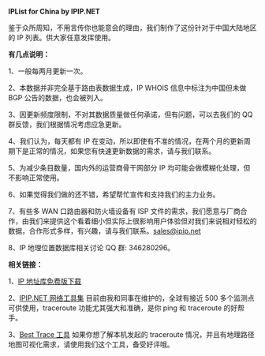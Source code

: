 **IPList for China by IPIP.NET**

鉴于众所周知，不用言传你也能意会的理由，我们制作了这份针对于中国大陆地区的 IP 列表。供大家任意发挥使用。

**有几点说明：**

1、一般每两月更新一次。

2、本数据并非完全基于路由表数据生成，IP WHOIS 信息中标注为中国但未做 BGP 公告的数据，也会被列入。

3、因更新频度限制，不对其数据质量做任何承诺，但有问题，可以去我们的 QQ 群反馈，我们根据情况考虑应急更新。

4、我们认为，每天都有 IP 在变动，所以即使有不准的情况，在两个月的更新周期下是正常的情况，如果您有快速更新数据的需求，请与我们联系。

5、为减少条目数量，国内外的运营商骨干网部分 IP 均可能会做模糊化处理，但不影响正常使用。

6、如果觉得我们做的还不错，希望帮忙宣传和支持我们的主力业务。

7、有些多 WAN 口路由器和防火墙设备有 ISP 文件的需求，我们愿意与厂商合作，由我们来提供这个看着细小但实际上很影响用户体验但对我们来说相对轻松的数据，合作形式多样，有兴趣，请与我们联系。sales@ipip.net

8、IP 地理位置数据库相关讨论 QQ 群: 346280296。

**相关链接：**

1、[IP 地址库免费版下载](https://www.ipip.net/ipdb.html "IPIP.NET IP 归属地数据库")

2、[IPIP.NET 网络工具集](https://tools.ipip.net/traceroute.php "IPIP.NET 网络工具集") 目前由我和同事在维护的，全球有接近 500 多个监测点可供使用，traceroute 功能尤其强大和准确，是你 ping 和 traceroute 的好帮手。

3、[Best Trace 工具](https://www.ipip.net/download.html#ip_trace "Best Trace 工具") 如果你想了解本机发起的 traceroute 情况，并且有地理路径地图可视化需求，请使用我们这个工具，备受好评哦。